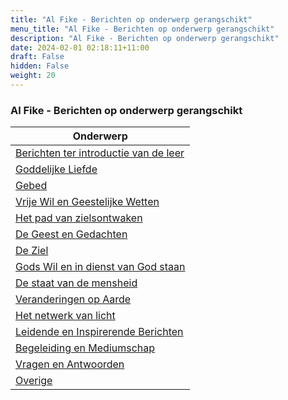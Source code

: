 ```yaml
---
title: "Al Fike - Berichten op onderwerp gerangschikt"
menu_title: "Al Fike - Berichten op onderwerp gerangschikt"
description: "Al Fike - Berichten op onderwerp gerangschikt"
date: 2024-02-01 02:18:11+11:00
draft: False
hidden: False
weight: 20
---
```

### Al Fike - Berichten op onderwerp gerangschikt

| **Onderwerp**
|---
| [Berichten ter introductie van de leer](/6-nl-fike-messages/6-2-nl-fike-messages-by-topic/6-2-1-nl-messages-introducing-the-teachings/)
| [Goddelijke Liefde](/6-nl-fike-messages/6-2-nl-fike-messages-by-topic/6-2-2-nl-dl/)
| [Gebed](/6-nl-fike-messages/6-2-nl-fike-messages-by-topic/6-2-3-nl-prayer/)
| [Vrije Wil en Geestelijke Wetten](/6-nl-fike-messages/6-2-nl-fike-messages-by-topic/6-2-4-nl-free-will-and-spiritual-law/)
| [Het pad van zielsontwaken](/6-nl-fike-messages/6-2-nl-fike-messages-by-topic/6-2-5-nl-path-of-the-soul/)
| [De Geest en Gedachten](/6-nl-fike-messages/6-2-nl-fike-messages-by-topic/6-2-6-nl-mind-and-thoughts/)
| [De Ziel](/6-nl-fike-messages/6-2-nl-fike-messages-by-topic/6-2-7-nl-the-soul/)
| [Gods Wil en in dienst van God staan](/6-nl-fike-messages/6-2-nl-fike-messages-by-topic/6-2-8-nl-gods-will-and-being-in-service-of-god/)
| [De staat van de mensheid](/6-nl-fike-messages/6-2-nl-fike-messages-by-topic/6-2-9-nl-state-of-humanity/)
| [Veranderingen op Aarde](/6-nl-fike-messages/6-2-nl-fike-messages-by-topic/6-2-10-nl-earth-changes/)
| [Het netwerk van licht](/6-nl-fike-messages/6-2-nl-fike-messages-by-topic/6-2-11-nl-network-of-light/)
| [Leidende en Inspirerende Berichten](/6-nl-fike-messages/6-2-nl-fike-messages-by-topic/6-2-12-nl-guiding-and-inspiring-messages/)
| [Begeleiding en Mediumschap](/6-nl-fike-messages/6-2-nl-fike-messages-by-topic/6-2-13-nl-guidance-and-mediumship/)
| [Vragen en Antwoorden](/6-nl-fike-messages/6-2-nl-fike-messages-by-topic/6-2-14-nl-qa/)
| [Overige](/6-nl-fike-messages/6-2-nl-fike-messages-by-topic/6-2-15-nl-other/)
